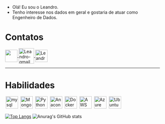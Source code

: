 - Olá! Eu sou o Leandro.
- Tenho interesse nos dados em geral e gostaria de atuar como Engenheiro de Dados.
# Contatos

<a href= "https://api.whatsapp.com/send?phone=5521987938866&text=Ol%C3%A1%20Leandro!%20Vi%20o%20seu%20github.%20Podemos%20conversar%3F" target="_blank" >
  <img  align="center" src="https://cdn-icons.flaticon.com/png/128/3670/premium/3670051.png?token=exp=1647335957~hmac=c58ef4ea4d9c567e6f5069ed6595bf7d" width='40' style="max-width:100%;"/> 
</a>

<a href = "mailto:lfausto.leandro@gmail.com" target="_blank">
  <img align="center" alt="Leandro-gmail" width="50" src="https://cdn-icons.flaticon.com/png/128/2875/premium/2875435.png?token=exp=1647336025~hmac=ae4ea3dfe3ba42016feb2e9b09bfdc45" style="max-width:100%;">
</a>

<a href="https://www.linkedin.com/in/leandro-fausto-8161b0172/" target="_blank">
  <img align="center" alt="Leandro-linkedin" width="40" src="https://cdn-icons-png.flaticon.com/128/145/145807.png" style="max-width:100%;">
</a>

<hr />

# Habilidades

<img src="https://cdn.jsdelivr.net/gh/devicons/devicon/icons/mysql/mysql-original-wordmark.svg" alt="mysql" widtf="40" height="40" style="max-width:100%;margin: 0 2px;"/></img>
<img src="https://cdn.jsdelivr.net/gh/devicons/devicon/icons/mongodb/mongodb-plain-wordmark.svg" alt="Mongo" widtf="40" height="40" style="max-width:100%;margin: 0 2px;"/></img>
<img src="https://cdn.jsdelivr.net/gh/devicons/devicon/icons/python/python-original.svg" alt="Python" widtf="40" height="40" style="max-width:100%;margin: 0 2px;"/></img>
<img src="https://cdn.jsdelivr.net/gh/devicons/devicon/icons/jupyter/jupyter-original-wordmark.svg" alt="Anaconda" widtf="40" height="40" style="max-width:100%;margin: 0 2px;"/></img>
<img src="https://cdn.jsdelivr.net/gh/devicons/devicon/icons/docker/docker-original.svg" alt="Docker" widtf="40" height="40" style="max-width:100%;margin: 0 2px;"/></img>
<img src="https://cdn.jsdelivr.net/gh/devicons/devicon/icons/amazonwebservices/amazonwebservices-original-wordmark.svg" alt="AWS" widtf="40" height="40" style="max-width:100%;margin: 0 2px;"/></img>
<img src="https://cdn.jsdelivr.net/gh/devicons/devicon/icons/azure/azure-original-wordmark.svg" alt="Azure" widtf="40" height="40" style="max-width:100%;margin: 0 2px;"/></img>
<img src="https://cdn.jsdelivr.net/gh/devicons/devicon/icons/ubuntu/ubuntu-plain-wordmark.svg" alt="Ubuntu" widtf="40" height="40" style="max-width:100%;margin: 0 2px;"/></img>

[![Top Langs](https://github-readme-stats.vercel.app/api/top-langs/?username=LeandroRFausto)](https://github.com/LeandroRFausto/github-readme-stats)
![Anurag's GitHub stats](https://github-readme-stats.vercel.app/api?username=LeandroRFausto&show_icons=true&theme=tokyonight)
